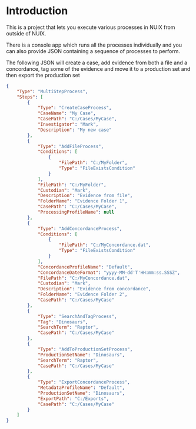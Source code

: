 # Introduction

This is a project that lets you execute various processes in NUIX from outside of NUIX.

There is a console app which runs all the processes individually and you can also provide JSON containing a sequence of processes to perform.

The following JSON will create a case, add evidence from both a file and a concordance, tag some of the evidence and move it to a production set and then export the production set


```json
{
	"Type": "MultiStepProcess",
	"Steps": [
		{
			"Type": "CreateCaseProcess",
			"CaseName": "My Case",
			"CasePath": "C:/Cases/MyCase",
			"Investigator": "Mark",
			"Description": "My new case"
		},
		{
			"Type": "AddFileProcess",
			"Conditions": [
				{
					"FilePath": "C:/MyFolder",
					"Type": "FileExistsCondition"
				}
			],
			"FilePath": "C:/MyFolder",
			"Custodian": "Mark",
			"Description": "Evidence from file",
			"FolderName": "Evidence Folder 1",
			"CasePath": "C:/Cases/MyCase",
			"ProcessingProfileName": null
		},
		{
			"Type": "AddConcordanceProcess",
			"Conditions": [
				{
					"FilePath": "C:/MyConcordance.dat",
					"Type": "FileExistsCondition"
				}
			],
			"ConcordanceProfileName": "Default",
			"ConcordanceDateFormat": "yyyy-MM-dd'T'HH:mm:ss.SSSZ",
			"FilePath": "C:/MyConcordance.dat",
			"Custodian": "Mark",
			"Description": "Evidence from concordance",
			"FolderName": "Evidence Folder 2",
			"CasePath": "C:/Cases/MyCase"
		},
		{
			"Type": "SearchAndTagProcess",
			"Tag": "Dinosaurs",
			"SearchTerm": "Raptor",
			"CasePath": "C:/Cases/MyCase"
		},
		{
			"Type": "AddToProductionSetProcess",
			"ProductionSetName": "Dinosaurs",
			"SearchTerm": "Raptor",
			"CasePath": "C:/Cases/MyCase"
		},
		{
			"Type": "ExportConcordanceProcess",
			"MetadataProfileName": "Default",
			"ProductionSetName": "Dinosaurs",
			"ExportPath": "C:/Exports",
			"CasePath": "C:/Cases/MyCase"
		}
	]
}
```